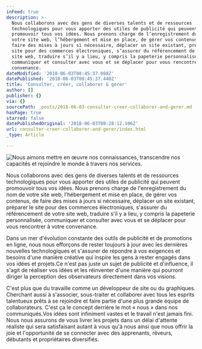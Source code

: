 ```yaml
---
inFeed: true
description: >-
  Nous collaborons avec des gens de diverses talents et de ressources
  technologiques pour vous apporter des utiles de publicité qui peuvent
  promouvoir tous vos idées. Nous prenons charge de l’enregistrement du nom de
  votre site web, l’hébergement et mise en place, de gérer vos contenus, de
  faire des mises à jours si nécessaire, déplacer un site existant, préparer le
  site pour des commerces électroniques, s’assurer du référencement de votre
  site web, traduire s’il y a lieu, y compris la papeterie personnalisée,
  communiquer et consulter avec vous et se déplacer pour vous rencontrer à votre
  convenance.
dateModified: '2018-06-03T08:45:37.088Z'
datePublished: '2018-06-03T08:45:37.440Z'
title: 'Consulter, créer, collaborer & gérer'
author: []
publisher: {}
via: {}
sourcePath: _posts/2018-06-03-consulter-creer-collaborer-and-gerer.md
hasPage: true
starred: false
datePublishedOriginal: '2018-06-03T08:28:12.106Z'
url: consulter-creer-collaborer-and-gerer/index.html
_type: Article

---
```

![Nous aimons mettre en œuvre nos connaissances, transcendre nos capacités et rejoindre le monde à travers nos services.](https://the-grid-user-content.s3-us-west-2.amazonaws.com/bdb0ff35-794d-4cb9-bd2a-fd887f04711d.jpg)

Nous collaborons avec des gens de diverses talents et de ressources technologiques pour vous apporter des utiles de publicité qui peuvent promouvoir tous vos idées. Nous prenons charge de l'enregistrement du nom de votre site web, l'hébergement et mise en place, de gérer vos contenus, de faire des mises à jours si nécessaire, déplacer un site existant, préparer le site pour des commerces électroniques, s'assurer du référencement de votre site web, traduire s'il y a lieu, y compris la papeterie personnalisée, communiquer et consulter avec vous et se déplacer pour vous rencontrer à votre convenance.

Dans un mer d'évolution constante des outils de publicité et de promotions en ligne, nous nous efforçons de rester toujours à jour avec les dernières nouvelles technologiques et s'assurer de répondre à vos exigences et besoins d'une manière créative qui inspire les gens à rester engagés dans vos idées et projets.Ce n'est pas juste un sujet de publicité et d'influence, il s'agit de réaliser vos idées et les réinventer d'une manière qui pourront diriger la perception des observateurs directement dans vos visions.

C'est plus que du travaille comme un développeur de site ou du graphiques. Cherchant aussi à s'associer, sous-traiter et collaborer avec tous les esprits talentueux prêts à se rejoindre et faire partie d'une plus grande équipe de collaborateurs. C'est ça le concept derrière le mot « nous » dans nos communiqués.Vos idées sont infiniment vastes et le travail n'est jamais fini. Nous nous assurons de vous livrer les projets dans un délai d'attente réaliste qui sera satisfaisant autant à vous qu'à nous ainsi que nous offrir la joie et l'opportunité de se connecter avec des apprenants, rêveurs, débutants et propriétaires diversifiés.